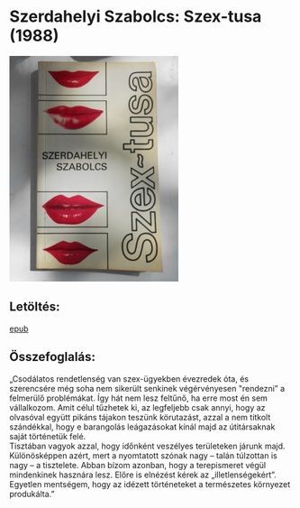 # <a name="id_903">Szerdahelyi Szabolcs: Szex-tusa (1988)</a>
<img src="https://github.com/BercziSandor/calibre_lib/raw/main/Szerdahelyi%20Szabolcs/Szex-tusa%20%28903%29/cover.jpg" alt="cover" width="300"/>

## Letöltés:
[epub](https://github.com/BercziSandor/calibre_lib/raw/main/Szerdahelyi%20Szabolcs/Szex-tusa%20%28903%29/Szex-tusa%20-%20Szerdahelyi%20Szabolcs.epub)

## Összefoglalás:
<div>
<p>„Csodálatos rendetlenség van szex-ügyekben évezredek óta, és szerencsére még soha nem sikerült senkinek végérvényesen "rendezni” a felmerülő problémákat. Így hát nem lesz feltűnő, ha erre most én sem vállalkozom. Amit célul tűzhetek ki, az legfeljebb csak annyi, hogy az olvasóval együtt pikáns tájakon teszünk körutazást, azzal a nem titkolt szándékkal, hogy e barangolás leágazásokat kínál majd az útitársaknak saját történetük felé. <br>Tisztában vagyok azzal, hogy időnként veszélyes területeken járunk majd. Különösképpen azért, mert a nyomtatott szónak nagy – talán túlzottan is nagy – a tisztelete. Abban bízom azonban, hogy a terepismeret végül mindenkinek hasznára lesz. Előre is elnézést kérek az „illetlenségekért”. Egyetlen mentségem, hogy az idézett történeteket a természetes környezet produkálta.”</p></div>

